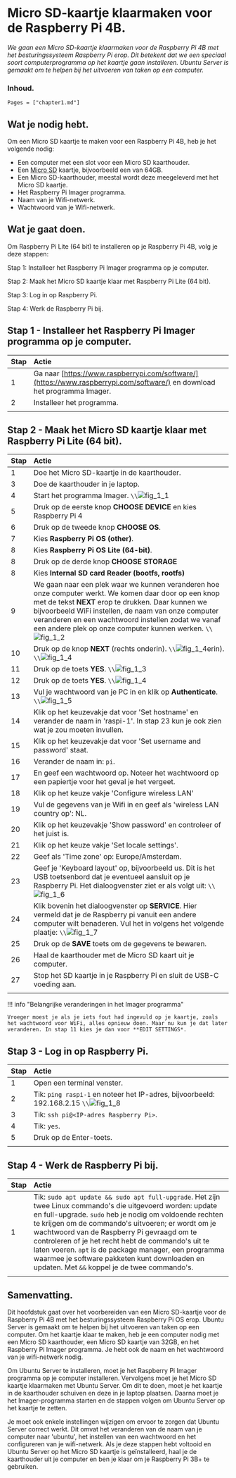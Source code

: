 # Micro SD-kaartje klaarmaken voor de Raspberry Pi 4B.

*We gaan een Micro SD-kaartje klaarmaken voor de Raspberry Pi 4B met het besturingssysteem Raspberry Pi erop. Dit betekent dat we een speciaal soort computerprogramma op het kaartje gaan installeren. Ubuntu Server is gemaakt om te helpen bij het uitvoeren van taken op een computer.*

### Inhoud.

```@contents
Pages = ["chapter1.md"]
```

## Wat je nodig hebt.

Om een Micro SD kaartje te maken voor een Raspberry Pi 4B, heb je het volgende nodig:

- Een computer met een slot voor een Micro SD kaarthouder.
- Een [Micro SD](https://elektronicavoorjou.nl/product/transcend-micro-sd-rpi-os/) kaartje, bijvoorbeeld een van 64GB.
- Een Micro SD-kaarthouder, meestal wordt deze meegeleverd met het Micro SD kaartje.
- Het Raspberry Pi Imager programma.
- Naam van je Wifi-netwerk.
- Wachtwoord van je Wifi-netwerk.

## Wat je gaat doen.

Om Raspberry Pi Lite (64 bit) te installeren op je Raspberry Pi 4B, volg je deze stappen:

Stap 1: Installeer het Raspberry Pi Imager programma op je computer.

Stap 2: Maak het Micro SD kaartje klaar met Raspberry Pi Lite (64 bit).

Stap 3: Log in op Raspberry Pi.

Stap 4: Werk de Raspberry Pi bij.

## Stap 1 - Installeer het Raspberry Pi Imager programma op je computer.

|Stap        | Actie      |
|:---------- | :---------- |
| 1 | Ga naar [https://www.raspberrypi.com/software/](https://www.raspberrypi.com/software/) en download het programma Imager. |
| 2 | Installeer het programma. |
||

## Stap 2 - Maak het Micro SD kaartje klaar met Raspberry Pi Lite (64 bit).

|Stap        | Actie      |
|:---------- | :---------- |
| 1 | Doe het Micro SD-kaartje in de kaarthouder. |
| 3 | Doe de kaarthouder in je laptop. |
| 4 | Start het programma Imager. ``\\``![fig_1_1](assets/fig_1_1.png) |
| 5 | Druk op de eerste knop **CHOOSE DEVICE** en kies Raspberry Pi 4|
| 6 | Druk op de tweede knop **CHOOSE OS**. |
| 7 | Kies **Raspberry Pi OS (other)**. |
| 8 | Kies **Raspberry Pi OS Lite (64-bit)**. |
| 8 | Druk op de derde knop **CHOOSE STORAGE**
| 8 | Kies **Internal SD card Reader (bootfs, rootfs)** |
| 9 | We gaan naar een plek waar we kunnen veranderen hoe onze computer werkt. We komen daar door op een knop met de tekst **NEXT** erop te drukken. Daar kunnen we bijvoorbeeld WiFi instellen, de naam van onze computer veranderen en een wachtwoord instellen zodat we vanaf een andere plek op onze computer kunnen werken. ``\\``![fig_1_2](assets/fig_1_2.png) |
| 10 | Druk op de knop **NEXT** (rechts onderin). ``\\``![fig_1_4](assets/fig_1_4.png)erin). ``\\``![fig_1_4](assets/fig_1_4.png)|
| 11 | Druk op de toets **YES**. ``\\``![fig_1_3](assets/fig_1_3.png) |
| 12 | Druk op de toets **YES**. ``\\``![fig_1_4](assets/fig_1_4.png) |
| 13 | Vul je wachtwoord van je PC in en klik op **Authenticate**. ``\\``![fig_1_5](assets/fig_1_5.png) |
| 14 | Klik op het keuzevakje dat voor 'Set hostname' en verander de naam in 'raspi-1'. In stap 23 kun je ook zien wat je zou moeten invullen. |
| 15 | Klik op het keuzevakje dat voor 'Set username and password' staat. |
| 16 | Verander de naam in: `pi`. |
| 17 | En geef een wachtwoord op. Noteer het wachtwoord op een papiertje voor het geval je het vergeet. |
| 18 | Klik op het keuze vakje 'Configure wireless LAN' |
| 19 | Vul de gegevens van je Wifi in en geef als 'wireless LAN country op': NL. |
| 20 | Klik op het keuzevakje 'Show password' en controleer of het juist is. |
| 21 | Klik op het keuze vakje 'Set locale settings'. |
| 22 | Geef als 'Time zone' op: Europe/Amsterdam. |
| 23 | Geef je 'Keyboard layout' op, bijvoorbeeld us. Dit is het USB toetsenbord dat je eventueel aansluit op je Raspberry Pi. Het dialoogvenster ziet er als volgt uit: ``\\``![fig_1_6](assets/fig_1_6.png) |
| 24 | Klik bovenin het dialoogvenster op **SERVICE**. Hier vermeld dat je de Raspberry pi vanuit een andere computer wilt benaderen. Vul het in volgens het volgende plaatje: ``\\``![fig_1_7](assets/fig_1_7.png) |
| 25 | Druk op de **SAVE** toets om de gegevens te bewaren. 
| 26 | Haal de kaarthouder met de Micro SD kaart uit je computer. |
| 27 | Stop het SD kaartje in je Raspberry Pi en sluit de USB-C voeding aan. |
||

!!! info "Belangrijke veranderingen in het Imager programma"
   
    Vroeger moest je als je iets fout had ingevuld op je kaartje, zoals het wachtwoord voor WiFi, alles opnieuw doen. Maar nu kun je dat later veranderen. In stap 11 kies je dan voor **EDIT SETTINGS*. 
    
## Stap 3 - Log in op Raspberry Pi.

|Stap        | Actie      |
|:---------- | :---------- |
| 1 | Open een terminal venster. |
| 2 | Tik: `ping raspi-1` en noteer het IP-adres, bijvoorbeeld: 192.168.2.15 ``\\``![fig_1_8](assets/fig_1_8.png) |
| 3 | Tik: `ssh pi@<IP-adres Raspberry Pi>`. |
| 4 | Tik: `yes`. |
| 5 | Druk op de Enter-toets. |
||


## Stap 4 - Werk de Raspberry Pi bij.

|Stap        | Actie      |
|:---------- | :---------- |
| 1 | Tik: `sudo apt update && sudo apt full-upgrade`. Het zijn twee Linux commando's die uitgevoerd worden: update en full-upgrade. `sudo` heb je nodig om voldoende rechten te krijgen om de commando's uitvoeren; er wordt om je wachtwoord van de Raspberry Pi gevraagd om te controleren of je het recht hebt de commando's uit te laten voeren. `apt` is de package manager, een programma waarmee je software pakketen kunt downloaden en updaten. Met `&&` koppel je de twee commando's. |
||

## Samenvatting.

Dit hoofdstuk gaat over het voorbereiden van een Micro SD-kaartje voor de Raspberry Pi 4B met het besturingssysteem Raspberry Pi OS erop. Ubuntu Server is gemaakt om te helpen bij het uitvoeren van taken op een computer. Om het kaartje klaar te maken, heb je een computer nodig met een Micro SD kaarthouder, een Micro SD kaartje van 32GB, en het Raspberry Pi Imager programma. Je hebt ook de naam en het wachtwoord van je wifi-netwerk nodig.

Om Ubuntu Server te installeren, moet je het Raspberry Pi Imager programma op je computer installeren. Vervolgens moet je het Micro SD kaartje klaarmaken met Ubuntu Server. Om dit te doen, moet je het kaartje in de kaarthouder schuiven en deze in je laptop plaatsen. Daarna moet je het Imager-programma starten en de stappen volgen om Ubuntu Server op het kaartje te zetten.

Je moet ook enkele instellingen wijzigen om ervoor te zorgen dat Ubuntu Server correct werkt. Dit omvat het veranderen van de naam van je computer naar 'ubuntu', het instellen van een wachtwoord en het configureren van je wifi-netwerk. Als je deze stappen hebt voltooid en Ubuntu Server op het Micro SD kaartje is geïnstalleerd, haal je de kaarthouder uit je computer en ben je klaar om je Raspberry Pi 3B+ te gebruiken.